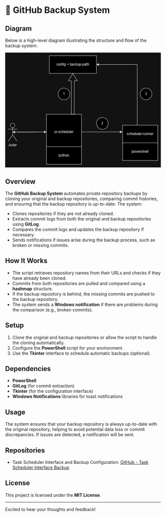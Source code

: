 # 🚀 GitHub Backup System

## Diagram
Below is a high-level diagram illustrating the structure and flow of the backup system:

![Backup System Diagram](https://github.com/bilelfeki/backup-script/blob/master/architecture/hld-schedular.jpg)

## Overview
The **GitHub Backup System** automates private repository backups by cloning your original and backup repositories, comparing commit histories, and ensuring that the backup repository is up-to-date. The system:
- Clones repositories if they are not already cloned.
- Extracts commit logs from both the original and backup repositories using **GitLog**.
- Compares the commit logs and updates the backup repository if necessary.
- Sends notifications if issues arise during the backup process, such as broken or missing commits.
  


## How It Works
- The script retrieves repository names from their URLs and checks if they have already been cloned.
- Commits from both repositories are pulled and compared using a **hashmap** structure.
- If the backup repository is behind, the missing commits are pushed to the backup repository.
- The system sends a **Windows notification** if there are problems during the comparison (e.g., broken commits).

## Setup
1. Clone the original and backup repositories or allow the script to handle the cloning automatically.
2. Configure the **PowerShell** script for your environment.
3. Use the **Tkinter** interface to schedule automatic backups (optional).

## Dependencies
- **PowerShell**
- **GitLog** (for commit extraction)
- **Tkinter** (for the configuration interface)
- **Windows Notifications** libraries for toast notifications

## Usage
The system ensures that your backup repository is always up-to-date with the original repository, helping to avoid potential data loss or commit discrepancies. If issues are detected, a notification will be sent.


## Repositories
- Task Scheduler Interface and Backup Configuration: [GitHub - Task Scheduler Interface Backup](https://github.com/bilelfeki/task-scheduler-interface-backup)

## License
This project is licensed under the **MIT License**.

---

Excited to hear your thoughts and feedback!
